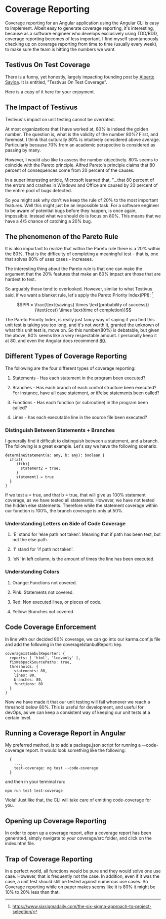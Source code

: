  Coverage Reporting 
===================

Coverage reporting for an Angular application using the Angular CLI is
easy to implement. Albeit easy to generate coverage reporting, it's
interesting, because as a software engineer who develops exclusively
using TDD/BDD, coverage reporting becomes of less important. I find
myself spontaneously checking up on coverage reporting from time to time
(usually every week), to make sure the team is hitting the numbers we
want.

Testivus On Test Coverage
-------------------------

There is a funny, yet honestly, largely impacting founding post by
[Alberto Savioa](artima.com/weblogs/viewpost.jsp?thread=204677). It is
entitled, \"Testivus On Test Coverage\".

Here is a copy of it here for your enjoyment.

The Impact of Testivus
----------------------

Testivus's impact on unit testing cannot be overrated.

At most organizations that I have worked at, 80% is indeed the golden
number. The question is, what is the validity of the number 80%? First,
and foremost, I think that culturally 80% is intuitively considered
above average. Particularly because 70% from an academic perspective is
considered as passing by many.

However, I would also like to assess the number objectively. 80% seems
to coincide with the Pareto principle. Alfred Pareto's principle claims
that 80 percent of consequences come from 20 percent of the causes.

In a super interesting article, Microsoft learned that, "\...that 80
percent of the errors and crashes in Windows and Office are caused by 20
percent of the entire pool of bugs detected.

So you might ask why don't we keep the rule of 20% to the most important
features. Well this might just be an impossible task. For a software
engineer to be aware of potential bugs before they happen, is once
again, impossible. Instead what we should do is focus on 80%. This means
that we have a 4/5 chance of catching a 20% bug.

The phenomenon of the Pareto Rule
---------------------------------

It is also important to realize that within the Pareto rule there is a
20% within the 80%. That is the difficulty of completing a meaningful
test - that is, one that solves 80% of uses cases - increases.

The interesting thing about the Pareto rule is that one can make the
argument that the 20% features that make an 80% impact are those that
are hardest to test.

So arguably those tend to overlooked. However, similar to what Testivus
said, if we want a blanket rule, let's apply the Pareto Priority
Index(PPI): [^1]

$$PPI = \frac{\text{savings} \times \text{probability of success}}
           {\text{cost} \times \text{time of completion}}$$

The Pareto Priority Index, is really just fancy way of saying if you
find this unit test is taking you too long, and it's not worth it,
granted the unknown of what this unit test is, move on. So this
number(80%) is debatable, but given the above, 80% seems like a very
respectable amount. I personally keep it at 80, and even the Angular
docs recommend
[80](https://github.com/angular/angular-cli/wiki/stories-code-coverage).

 Different Types of Coverage Reporting 
--------------------------------------

The following are the four different types of coverage reporting:

1.  Statements - Has each statement in the program been executed?

2.  Branches - Has each branch of each control structure been executed?
    For instance, have all case statement, or if/else statements been
    called?

3.  Functions - Has each function (or subroutine) in the program been
    called?

4.  Lines - has each executable line in the source file been executed?

### Distinguish Between Statements + Branches

I generally find it difficult to distinguish between a statement, and a
branch. The following is a great example. Let's say we have the
following scenario:

    determineStatement(a: any, b: any): boolean {
      if(a){
         if(b){
           statement2 = true;
         }
         statement1 = true
      }
    }

If we test a = true, and that b = true, that will give us 100% statement
coverage, as we have tested all statements. However, we have not tested
the hidden else statements. Therefore while the statement coverage
within our function is 100%, the branch coverage is only at 50%.

### Understanding Letters on Side of Code Coverage

1.  'E' stand for 'else path not taken'. Meaning that if path has been
    test, but not the else path.

2.  'I' stand for 'if path not taken'.

3.  'xN' in left column, is the amount of times the line has been
    executed.

### Understanding Colors

1.  Orange: Functions not covered.

2.  Pink: Statements not covered.

3.  Red: Non executed lines, or pieces of code.

4.  Yellow: Branches not covered.

 Code Coverage Enforcement 
--------------------------

In line with our decided 80% coverage, we can go into our karma.conf.js
file and add the following in the coverageIstanbulReport: key.

    coverageIstanbulReporter: {
      reports: [ 'html', 'lcovonly' ],
      fixWebpackSourcePaths: true,
      thresholds: {
        statements: 80,
        lines: 80,
        branches: 80,
        functions: 80
      }
    }

Now we have made it that our unit testing will fail whenever we reach a
threshold below 80%. This is useful for development, and useful for
devOps, as we can keep a consistent way of keeping our unit tests at a
certain level.

 Running a Coverage Report in Angular 
-------------------------------------

My preferred method, is to add a package.json script for running a
--code-coverage report. It would look something like the following:

      {
        ...,
        test-coverage: ng test --code-coverage
      }

and then in your terminal run:

    npm run test test-coverage

Viola! Just like that, the CLI will take care of emitting code-coverage
for you.

 Opening up Coverage Reporting 
------------------------------

In order to open up a coverage report, after a coverage report has been
generated, simply navigate to your coverage/src folder, and click on the
index.html file.

 Trap of Coverage Reporting 
---------------------------

In a perfect world, all functions would be pure and they would solve one
use case. However, that is frequently not the case. In addition, even if
it was the case, a unit test should still be tested against numerous use
cases. So Coverage reporting while on paper makes seems like it is 80%
it might be 10% to 20% less than that.

[^1]: https://www.sixsigmadaily.com/the-six-sigma-approach-to-project-selection/
